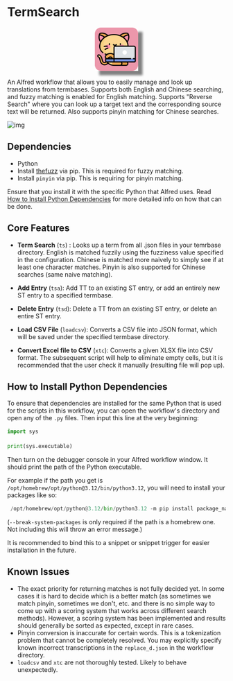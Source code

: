 # TermSearch

<p align="center">
  <img src="icon.png" alt="Bookmarker Logo" width="100" height="100" style="box-shadow: 10px 10px 5px grey">
</p>


An Alfred workflow that allows you to easily manage and look up translations from termbases. Supports both English and Chinese searching, and fuzzy matching is enabled for English matching. Supports "Reverse Search" where you can look up a target text and the corresponding source text will be returned. Also supports pinyin matching for Chinese searches.

![img](preview.gif)

## Dependencies

- Python
- Install [thefuzz](https://github.com/seatgeek/thefuzz) via pip. This is required for fuzzy matching.
- Install `pinyin` via pip. This is requiring for pinyin matching.

Ensure that you install it with the specific Python that Alfred uses. Read [How to Install Python Dependencies](#how-to-install-python-dependencies) for more detailed info on how that can be done.

## Core Features
- **Term Search** (`ts`) : Looks up a term from all .json files in your temrbase directory. English is matched fuzzily using the fuzziness value specified in the configuration. Chinese is matched more naively to simply see if at least one character matches. Pinyin is also supported for Chinese searches (same naive matching).

- **Add Entry** (`tsa`): Add TT to an existing ST entry, or add an entirely new ST entry to a specified termbase.

- **Delete Entry** (`tsd`): Delete a TT from an existing ST entry, or delete an entire ST entry.

- **Load CSV File** (`loadcsv`): Converts a CSV file into JSON format, which will be saved under the specified termbase directory.

- **Convert Excel file to CSV** (`xtc`): Converts a given XLSX file into CSV format. The subsequent script will help to eliminate empty cells, but it is recommended that the user check it manually (resulting file will pop up).

## How to Install Python Dependencies

To ensure that dependencies are installed for the same Python that is used for the scripts in this workflow, you can open the workflow's directory and open any of the `.py` files. Then input this line at the very beginning:

```python
import sys

print(sys.executable)
```

Then turn on the debugger console in your Alfred workflow window. It should print the path of the Python executable.

For example if the path you get is `/opt/homebrew/opt/python@3.12/bin/python3.12`, you will need to install your packages like so:

```python
 /opt/homebrew/opt/python@3.12/bin/python3.12 -m pip install package_name --break-system-packages
```

(`--break-system-packages` is only required if the path is a homebrew one. Not including this will throw an error message.)

It is recommended to bind this to a snippet or snippet trigger for easier installation in the future.

## Known Issues
- The exact priority for returning matches is not fully decided yet. In some cases it is hard to decide which is a better match (as sometimes we match pinyin, sometimes we don't, etc. and there is no simple way to come up with a scoring system that works across different search methods). However, a scoring system has been implemented and results should generally be sorted as expected, except in rare cases.
- Pinyin conversion is inaccurate for certain words. This is a tokenization problem that cannot be completely resolved. You may explicitly specify known incorrect transcriptions in the `replace_d.json` in the workflow directory.
- `loadcsv` and `xtc` are not thoroughly tested. Likely to behave unexpectedly.
